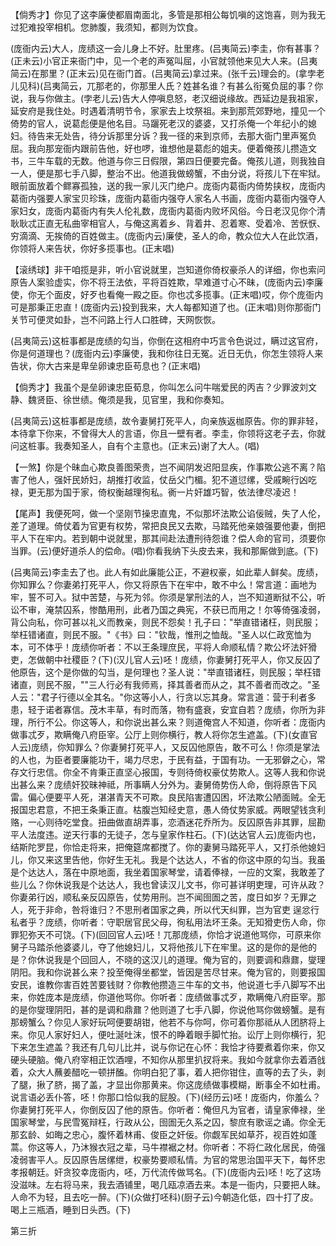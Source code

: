 <!-- { "loadSidebar": true } -->
【倘秀才】你见了这李廉使都眉南面北，多管是那相公每饥嗔的这饱喜，则为我无过犯难投宰相机。您肺腹，我须知，都则为饮食。

(庞衙内云)大人，庞绩这一会儿身上不好。肚里疼。(吕夷简云)李圭，你有甚事？(正未云)小官正来衙门中，见一个老的声冤叫屈，小官就领他来见大人来。(吕夷简云)在那里？(正末云)见在衙门首。(吕夷简云)拿过来。(张千云)理会的。(拿孛老儿见科)(吕夷简云，兀那老的，你那里人氏？姓甚名谁？有甚么衔冤负屈的事？你说，我与你做主。(孛老儿云)告大人停嗔息怒，老汉细说缘故。西延边是我祖家，延安府是我住处。时遇着清明节令，家家去上坟祭祖。来到那荒郊野地，撞见一个倚势的官人，说葛彪便是他名目。马躧死老汉的婆婆，又打杀俺一个年纪小的媳妇。待告来无处告，待分诉那里分诉？我一径的来到京师，去那大衙门里声冤负屈。我向那宠衙内跟前告他，好也啰，谁想他是葛彪的姐夫。便着俺孩儿攒造文书，三牛车载的无数。他道与你三日假限，第四日便要完备。俺孩儿道，则我独自一人，便是那七手八脚，整治不出。他道我做螃蟹，不由分说，将孩儿下在牢狱。眼前面放着个鳏寡孤独，送的我一家儿灭门绝户。庞衙内葛衙内倚势挟权，庞衙内葛衙内强要人家宝贝珍珠，庞衙内葛衙内强夺人家名人书画，庞衙内葛衙内强夺人家妇女，庞衙内葛衙内有失人伦礼数，庞衙内葛衙内败坏风俗。今日老汉见你个清耿耿忒正直无私曲宰相官人，与俺这离着乡、背着井、忍着寒、受着冷、苦恹恹、穷滴滴、无挨倚的百姓做主。(庞衙内云)廉使，圣人的命，教众位大人在此饮酒，你领将人来告状，你好多揽事也。(正末唱)

【滚绣球】非干咱揽是非，听小官说就里，岂知道你倚权豪杀人的详细，你也索问原告人案验虚实，你不将王法依，平将百姓欺，早难道寸心不昧，(庞衙内云)李廉使，你无个面皮，好歹也看俺一殿之臣。你也忒多揽事。(正末唱)哎，你个庞衙内可是那秉正忠直！(庞衙内云)投到我来，大人每都知道了也。(正末唱)则你那衙门关节可便灵如卦，岂不问路上行人口胜碑，天网恢恢。

(吕夷简云)这桩事都是庞绩的勾当，你倒在这相府中巧言令色说过，瞒过这官府，你是何道理也？(庞衙内云)李廉使，我和你往日无冤。近日无仇，你怎生领将人来告状，你大古来是卑垒卵谏忠臣苟息也？(正末唱)

【倘秀才】我虽个是垒卵谏忠臣荀息，你叫怎么问牛喘爱民的丙吉？少罪波刘文静、魏贤臣、徐世绩。俺须是我，见官里，我和你奏知。

(吕夷简云)这桩事都是庞绩，故令妻舅打死平人，向亲族返枷原告。你的罪非轻，本待拿下你来，不曾得大人的言语，你且一壁有者。李圭，你领将这老子去，你就问这桩事。我奏知圣人，自有个主意也。(正末云)谢了大人。(唱)

【一煞】你是个昧血心欺良善图荣贵，岂不闻阴发迟阳显疾，作事欺公逃不离？陷害了他人，强奸民娇妇，胡推打收监，仗岳父门楣。犯不道愆缧，受戚畹行凶吃禄，更无那为国于家，倚权衡越理徇私。衠一片奸雄巧智，依法律尽凌迟！

【尾声】我便死呵，做一个坚刚节操忠直鬼，不似那坏法欺公谄佞贼，失了人伦，差了道理。倚仗着为官更有权势，常把良民又去欺，马踏死他亲娘强要他妻，倒把平人下在牢内。若到朝中说就里，那其间赴法遭刑待怨谁？偿人命的官司，须要你当罪。(云)便好道杀人的偿命。(唱)你看我纳下头皮去来，我和那厮做到底。(下)

(吕夷简云)李圭去了也。此人有如此廉能公正，不避权豪，如此辈人鲜矣。庞绩，你知罪么？你妻弟打死平人，你又将原告下在牢中，敢不中么！常言道：画地为牢，誓不可入。狱中苦楚，与死为邻。你须是掌刑法的人，岂不知道断狱不公，听讼不审，淹禁囚系，惨酷用刑，此者乃国之典宪，不获已而用之！尔等倚强凌弱，背公向私，你可甚以礼义而教亲，则民不怨矣！孔子曰："举直错诸枉，则民服；举枉错诸直，则民不服。"《书》曰："钦哉，惟刑之恤哉。"圣人以仁政宽恤为本，可不体乎！庞绩你听者：不以王条理庶民，平将人命顺私情？欺公坏法奸猾吏，怎做朝中社稷臣？(下)(汉儿官人云)呸！庞绩，你妻舅打死平人，你又反囚了他原告，这个是你做的勾当，是何理也？圣人说："举直错诸枉，则民服；举枉错诸直，则民不服，""三人行必有我师焉，择其善者而从之，其不善者而改之。"圣人云："君子行德以全其名。"你这等小人，行贪以忘其身。常言道：营于利者多患，轻于诺者寡信。茂木丰草，有时而落，物有盛衰，安宜自若？庞绩，你所为非理，所行不公。你这等人，和你说出甚么来？则道俺宫人不知道，你听者：庞衙内做事忒歹，欺瞒俺八府臣宰。公厅上则你横行，教人将你怎生遮盖。(下)(女直官人云)庞绩，你知罪么？你妻舅打死平人，又反囚他原告，敢不可么！你须是掌法的人也，为臣者要廉能功干，竭力尽忠，于民有益，于国有功。一无邪僻之心，常存文行忠信。你全不肯秉正直坚心报国，专则待倚权豪仗势欺人。这等人我和你说出甚么来？庞绩奸狡昧神祗，所事瞒人分外为。妻舅倚势伤人命，倒将原告下风雷。偏心便要平人死，湛湛青天不可欺。良民陷害遭囚困，坏法欺公陋面贼。全无报国忠君意，不把王条秉正直。枯腹岂知经史意，愚人倚仗势家威。两眼望钱贪利赂，一心则待吃堂食。扭曲做直胡弄事，恋酒迷花乔所为。反囚原告非其罪，屈勘平人法度违。逆天行事的无徒子，怎与皇家作柱石。(下)(达达官人云)庞衙内也，结斯陀罗昆，你恰走将来，把俺筵席都搅了。你的妻舅马踏死平人，又打杀他媳妇儿，你又来这里告他，你好生无礼。我是个达达人，不省的你这中原的勾当。我虽是个达达人，落在中原地面，我坐着国家琴堂，请着俸禄，一应的文案，我敢差了些儿么？你休说我是个达达人，我也曾读汉儿文书，你可甚详明吏理，可许从政？你妻弟行凶，顺私亲反囚原告，仗势用刑。岂不闻囹圄之苦，度日如岁？无罪之人，死于非命，咎将谁归？不思刑者国家之典，所以代天纠罪，岂为官吏
逞忿行私者乎？庞绩，你听者：守职居官民父母，徇私用法坏王条。无知猾吏伤人命，你罪犯弥天不可饶。(下)(回回官人云)呸！兀那庞绩，你恰才说道他骂你，可原来你舅子马踏杀他婆婆儿，夺了他媳妇儿，又将他孩儿下在牢里。这的是你的是他的是？你休说我是个回回人，不晓的这汉儿的道理。俺为官的，则要调和鼎鼐，燮理阴阳。我和你说甚么来？投至俺得坐都堂，皆因是苦尽甘来。俺为官的，则要报国安民，谁教你害百姓苦要钱财？你教他攒造三牛车的文书，他说道七手八脚写不出来，你姓庞本是庞绩，你道他骂你。你听者：庞绩做事忒歹，欺瞒俺八府臣宰。那的是你燮理阴阳，甚的是调和鼎鼐？他则道了七手八脚，你说他骂你做螃蟹。是有那螃蟹么？你见人家好玩呵便要胡钳，他若不与你呵，你可着你那祗从人团脐将上来。你见人家好妇人，便吐涎吐沫，恨不的睁着眼手脚忙抬。讼厅上则你横行，犯下来怎生遮盖？我还有几句儿比并，说与你记在心怀：我恰才待要煮着你来，你又硬头硬脑。俺八府宰相正饮酒哩，不知你从那里扒扠将来。我如今就拿你去着酒戗着，众大人蘸姜醋吃一顿拼醢。你明白犯了事，着人把你钳住，直等的去了头，剥了腿，揪了脐，揭了盖，才显出你那黄来。你这庞绩做事模糊，断事全不如杜甫。说言语必丢仆答，呸！你那口恰似我的屁股。(下)(经历云)呸！庞衙内，你羞么？你妻舅打死平人，你倒反囚了他的原告。你听者：俺但凡为官者，请皇家俸禄，坐国家琴堂，与民雪冤辩枉，行政从公，囹圄无久系之囚，黎庶有歌谣之诵。你全无那玄龄、如晦之忠心，腹怀着林甫、俊臣之奸佞。你觑军民如草芥，视百姓如蓬蒿。你这等人，乃沐猴衣冠之辈，马牛襟裾之材。你听者：不将仁政化居民，倚强凌弱害平人。反囚原告居缧绁，权豪势要顺私情。为官的常思治国平天下，每怀忠孝报朝廷。奸贪狡幸庞衙内，呸，万代流传做骂名。(下)(庞衙内云)呸！吃了这场没滋味。左右将马来，我去酒铺里，喝几瓯凉酒去来。本是一衙内，只要把人昧。人命不为轻，且去吃一醉。(下)(众做打呸科)(厨子云)今朝造化低，四十打了皮。喝上三瓶酒，睡到日头西。(下)

第三折

